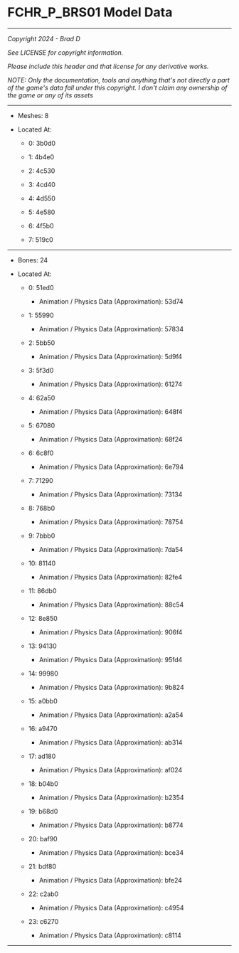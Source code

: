 # FCHR_P_BRS01 Model Data

---

*Copyright 2024 - Brad D*

*See LICENSE for copyright information.*

*Please include this header and that license for any derivative works.*

*NOTE: Only the documentation, tools and anything that's not directly a part of the game's data fall under this copyright. I don't claim any ownership of the game or any of its assets*

---

* Meshes: 8

* Located At:
  
  * 0: 3b0d0
  
  * 1: 4b4e0
  
  * 2: 4c530
  
  * 3: 4cd40
  
  * 4: 4d550
  
  * 5: 4e580
  
  * 6: 4f5b0
  
  * 7: 519c0

---

* Bones: 24

* Located At:
  
  * 0: 51ed0
    
    * Animation / Physics Data (Approximation): 53d74
  
  * 1: 55990
    
    * Animation / Physics Data (Approximation): 57834
  
  * 2: 5bb50
    
    * Animation / Physics Data (Approximation): 5d9f4
  
  * 3: 5f3d0
    
    * Animation / Physics Data (Approximation): 61274
  
  * 4: 62a50
    
    * Animation / Physics Data (Approximation): 648f4
  
  * 5: 67080
    
    * Animation / Physics Data (Approximation): 68f24
  
  * 6: 6c8f0
    
    * Animation / Physics Data (Approximation): 6e794
  
  * 7: 71290
    
    * Animation / Physics Data (Approximation): 73134
  
  * 8: 768b0
    
    * Animation / Physics Data (Approximation): 78754
  
  * 9: 7bbb0
    
    * Animation / Physics Data (Approximation): 7da54
  
  * 10: 81140
    
    * Animation / Physics Data (Approximation): 82fe4
  
  * 11: 86db0
    
    * Animation / Physics Data (Approximation): 88c54
  
  * 12: 8e850
    
    * Animation / Physics Data (Approximation): 906f4
  
  * 13: 94130
    
    * Animation / Physics Data (Approximation): 95fd4
  
  * 14: 99980
    
    * Animation / Physics Data (Approximation): 9b824
  
  * 15: a0bb0
    
    * Animation / Physics Data (Approximation): a2a54
  
  * 16: a9470
    
    * Animation / Physics Data (Approximation): ab314
  
  * 17: ad180
    
    * Animation / Physics Data (Approximation): af024
  
  * 18: b04b0
    
    * Animation / Physics Data (Approximation): b2354
  
  * 19: b68d0
    
    * Animation / Physics Data (Approximation): b8774
  
  * 20: baf90
    
    * Animation / Physics Data (Approximation): bce34
  
  * 21: bdf80
    
    * Animation / Physics Data (Approximation): bfe24
  
  * 22: c2ab0
    
    * Animation / Physics Data (Approximation): c4954
  
  * 23: c6270
    
    * Animation / Physics Data (Approximation): c8114

---
